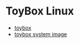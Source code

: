 # ToyBox Linux

* [toybox](https://landley.net/toybox)
* [toybox system image]([https://landley.net/toybox](https://landley.net/toybox/downloads/binaries/mkroot/latest/x86_64.tgz)https://landley.net/toybox/downloads/binaries/mkroot/latest/x86_64.tgz)
